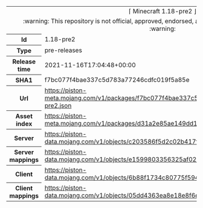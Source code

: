 <html><table>
<tr><td colspan="2" align="center"><img width="0" height="0"><br/>⌈ Minecraft 1.18-pre2 ⌋<br/><img width="0" height="0"></td></tr>
<tr><td colspan="2" align="center"><img width="0" height="0"><br/>
:warning: This repository is not official, approved, endorsed, associated or connected with Mojang :warning:
<br/><img width="0" height="0"></td></tr>
<tr><th>Id</th><td>1.18-pre2</td></tr>
<tr><th>Type</th><td>pre-releases</td></tr>
<tr><th>Release time</th><td>2021-11-16T17:04:48+00:00</td></tr>
<tr><th>SHA1</th><td>f7bc077f4bae337c5d783a77246cdfc019f5a85e</td></tr>
<tr><th>Url</th><td><a href="https://piston-meta.mojang.com/v1/packages/f7bc077f4bae337c5d783a77246cdfc019f5a85e/1.18-pre2.json">https://piston-meta.mojang.com/v1/packages/f7bc077f4bae337c5d783a77246cdfc019f5a85e/1.18-pre2.json</a></td></tr>
<tr><th>Asset index</th><td><a href="https://piston-meta.mojang.com/v1/packages/d31a2e85ae149dd1b1a7070b22cb8887892fda6c/1.18.json">https://piston-meta.mojang.com/v1/packages/d31a2e85ae149dd1b1a7070b22cb8887892fda6c/1.18.json</a></td></tr>
<tr><th>Server</th><td><a href="https://piston-data.mojang.com/v1/objects/c203586f5d2c02b417f0e104b65a8e5e7625b2f8/server.jar">https://piston-data.mojang.com/v1/objects/c203586f5d2c02b417f0e104b65a8e5e7625b2f8/server.jar</a></td></tr>
<tr><th>Server mappings</th><td><a href="https://piston-data.mojang.com/v1/objects/e1599803356325af029e806eb7db716c5047fc52/server.txt">https://piston-data.mojang.com/v1/objects/e1599803356325af029e806eb7db716c5047fc52/server.txt</a></td></tr>
<tr><th>Client</th><td><a href="https://piston-data.mojang.com/v1/objects/6b88f1734c80775f59416db3599c2a4333558ca4/client.jar">https://piston-data.mojang.com/v1/objects/6b88f1734c80775f59416db3599c2a4333558ca4/client.jar</a></td></tr>
<tr><th>Client mappings</th><td><a href="https://piston-data.mojang.com/v1/objects/05dd4363ea8e18e8f6eb57a43e1a6e01b3a651da/client.txt">https://piston-data.mojang.com/v1/objects/05dd4363ea8e18e8f6eb57a43e1a6e01b3a651da/client.txt</a></td></tr>
</table></html>